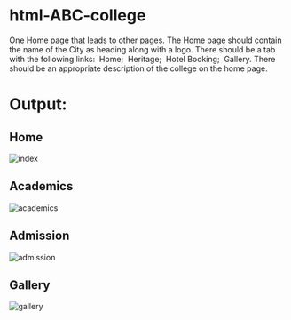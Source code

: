 # html-ABC-college

One Home page that leads to other pages. The Home page should contain the name of the City as heading along with a logo. There should be a tab with the following links:
 Home;
 Heritage;
 Hotel Booking;
 Gallery.
There should be an appropriate description of the college on the home page.

# Output:
## Home
![index](https://github.com/Kadinsamson/html-ABC-college/assets/94525955/853bcf5a-c40d-47ee-9132-a644d47cece5)
## Academics
![academics](https://github.com/Kadinsamson/html-ABC-college/assets/94525955/1cc3fc3b-3386-4234-9795-35a5c61c24d4)
## Admission
![admission](https://github.com/Kadinsamson/html-ABC-college/assets/94525955/53402f7b-5663-4c35-bcbd-db7bd72133d3)
## Gallery
![gallery](https://github.com/Kadinsamson/html-ABC-college/assets/94525955/45eefa8a-3706-4508-9989-512b2a235a8b)




